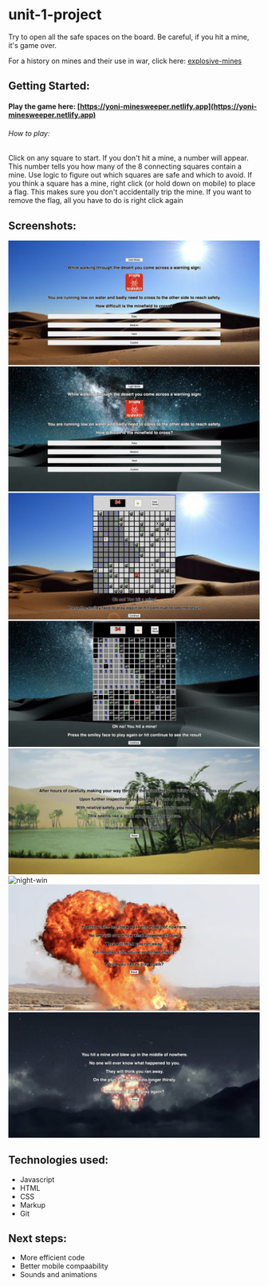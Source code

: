 # unit-1-project

<Minesweeper> 
Try to open all the safe spaces on the board. Be careful, if you hit a mine, it's game over.

For a history on mines and their use in war, click here: [explosive-mines](https://en.wikipedia.org/wiki/Explosive_mine)
  

## Getting Started:
#### Play the game here: [https://yoni-minesweeper.netlify.app](https://yoni-minesweeper.netlify.app)
###### How to play: 
Click on any square to start. If you don't hit a mine, a number will appear. This number tells you how many of the 8 connecting squares contain a mine. Use logic to figure out which squares are safe and which to avoid. If you think a square has a mine, right click (or hold down on mobile) to place a flag. This makes sure you don't accidentally trip the mine. If you want to remove the flag, all you have to do is right click again
  
## Screenshots:
![day-intro](./screenshots/day-intro.png)
![night-intro](./screenshots/night-intro.png)
![day-game](./screenshots/day-game.png)
![night-game](./screenshots/night-game.png)
![day-win](./screenshots/day-win.png)
![night-win](./screenshots/night-win.png)
![day-loss](./screenshots/day-loss.png)
![night-loss](./screenshots/night-loss.png)

  
## Technologies used: 
* Javascript
* HTML
* CSS
* Markup
* Git
  
## Next steps: 
* More efficient code
* Better mobile compaability
* Sounds and animations